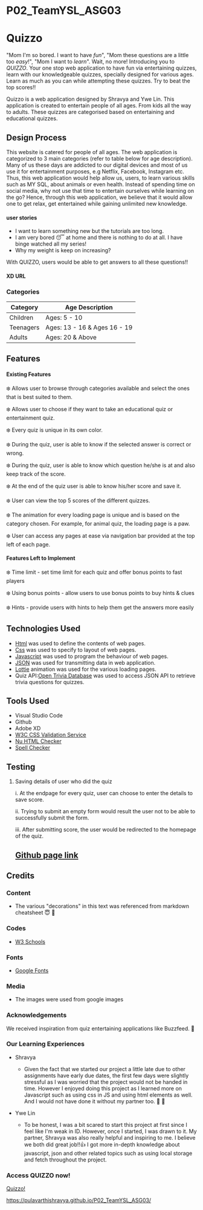 # P02_TeamYSL_ASG03

# Quizzo #
"Mom I'm so bored. I want to have *fun*", "Mom these questions are a little too *easy*!", "Mom I want to *learn*". Wait, no more! Introducing you to *QUIZZO*. Your one stop web application to have fun via entertaining quizzes, learn with our knowledgeable quizzes, specially designed for various ages. Learn as much as you can while attempting these quizzes. Try to beat the top scores!!

Quizzo is a web application designed by Shravya and Ywe Lin. This application is created to entertain people of all ages. From kids all the way to adults. These quizzes are categorised based on entertaining and educational quizzes.

## Design Process ##
This website is catered for people of all ages. The web application is categorized to 3 main categories (refer to table below for age description). Many of us these days are addicted to our digital devices and most of us use it for entertainment purposes, e.g Netflix, Facebook, Instagram etc. Thus, this web application would help allow us, users, to learn various skills such as MY SQL, about animals or even health. Instead of spending time on social media, why not use that time to entertain ourselves while learning on the go? Hence, through this web application, we believe that it would allow one to get relax, get entertained while gaining unlimited new knowledge.

#### user stories ####
- I want to learn something new but the tutorials are too long.
- I am very bored :sleeping: at home and there is nothing to do at all. I have binge watched all my series!
- Why my weight is keep on increasing?
 
 With QUIZZO, users would be able to get answers to all these questions!!

 #### XD URL ####


### Categories ###

Category      | Age Description
------------- | -------------
Children      | Ages: 5 - 10
Teenagers     | Ages: 13 - 16 & Ages 16 - 19
Adults        | Ages: 20 & Above


## Features ##
#### Existing Features ####
:snowflake: Allows user to browse through categories available and select the ones that is best suited to them.

:snowflake: Allows user to choose if they want to take an educational quiz or entertainment quiz.

:snowflake: Every quiz is unique in its own color.

:snowflake: During the quiz, user is able to know if the selected answer is correct or wrong. 

:snowflake: During the quiz, user is able to know which question he/she is at and also keep track of the score.

:snowflake: At the end of the quiz user is able to know his/her score and save it.

:snowflake: User can view the top 5 scores of the different quizzes.

:snowflake: The animation for every loading page is unique and is based on the category chosen. For example, for animal quiz, the loading page is a paw. 

:snowflake: User can access any pages at ease via navigation bar provided at the top left of each page.

#### Features Left to Implement ####
:snowflake: Time limit - set time limit for each quiz and offer bonus points to fast players

:snowflake: Using bonus points - allow users to use bonus points to buy hints & clues

:snowflake: Hints - provide users with hints to help them get the answers more easily


## Technologies Used ##
- [Html](https://www.w3schools.com/html/default.asp) was used to define the contents of web pages.
- [Css](https://www.w3schools.com/css/default.asp) was used to specify to layout of web pages.
- [Javascript](https://www.w3schools.com/js/default.asp) was used to program the behaviour of web pages.
- [JSON](https://www.w3schools.com/js/js_json_intro.asp) was used for transmitting data in web application.
- [Lottie](https://lottiefiles.com/search?q=loading&category=animations) animation was used for the various loading pages.
- Quiz API:[Open Trivia Database](https://opentdb.com/) was used to access JSON API to retrieve trivia questions for quizzes.

## Tools Used ##
- Visual Studio Code
- Github
- Adobe XD
- [W3C CSS Validation Service](https://jigsaw.w3.org/css-validator/)
- [Nu HTML Checker](https://validator.w3.org/)
- [Spell Checker](https://typosaur.us/)

## Testing ##
1. Saving details of user who did the quiz

    i. At the endpage for every quiz, user can choose to enter the details to save score.

    ii. Trying to submit an empty form would result the user not to be able to successfully submit the form.

    iii. After submitting score, the user would be redirected to the homepage of the quiz.
    
    ## [Github page link](https://pulavarthishravya.github.io/P02_TeamYSL_ASG03/) ##

## Credits ##

### Content ###
- The various "decorations" in this text was referenced from markdown cheatsheet :innocent: :grimacing:

### Codes ###
- [W3 Schools](https://www.w3schools.com/default.asp)

### Fonts ###
- [Google Fonts](https://fonts.google.com/)

### Media ###
- The images were used from google images

### Acknowledgements ###
We received inspiration from quiz entertaining applications like Buzzfeed. :honeybee: 

### Our Learning Experiences ###
- Shravya
    - Given the fact that we started our project a little late due to other assignments have early due dates, the first few days were slightly stressful as I was worried that the project would not be handed in time. However I enjoyed doing this project as I learned more on Javascript such as using css in JS and using html elements as well. And I would not have done it without my partner too.  :palm_tree: :new_moon_with_face:

- Ywe Lin
    - To be honest, I was a bit scared to start this project at first since I feel like I'm weak in ID. However, once I started, I was drawn to it. My partner, Shravya was also really helpful and inspiring to me. I believe we both did great job!!:+1: I got more in-depth knowledge about javascript, json and other related topics such as using local storage and fetch throughout the project. 

### Access QUIZZO now! ###
[Quizzo!](https://pulavarthishravya.github.io/P02_TeamYSL_ASG03/)

https://pulavarthishravya.github.io/P02_TeamYSL_ASG03/
